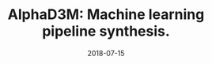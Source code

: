 ---
title: 'AlphaD3M: Machine learning pipeline synthesis.'
collection: publications
permalink: /publication/2019-alphad3m
excerpt: ''
date: 2018-07-15
venue: 'ICML Workshop on Automatic Machine Learning'
paperurl: 'https://www.cs.columbia.edu/~idrori/AlphaD3M.pdf'
authors: 'Drori, I., Krishnamurthy, Y., Rampin, R., de Paula Lourenco, R., Ono, J.P., Cho, K., Silva, C. and Freire, J.'
---